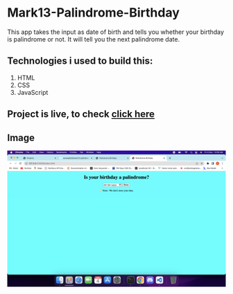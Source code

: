 # Mark13-Palindrome-Birthday

This app takes the input as date of birth and tells you whether your birthday is palindrome or not. It will tell you the next palindrome date.

## Technologies i used to build this:

1. HTML
2. CSS
3. JavaScript

## Project is live, to check [click here](https://palindrome-birthday-saqib.netlify.app/ "Palindrome-Birthday")

## Image

![](Screenshot.png "Palindrome-Birthday")
